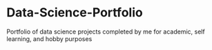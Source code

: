 # Data-Science-Portfolio
Portfolio of data science projects completed by me for academic, self learning, and hobby purposes
